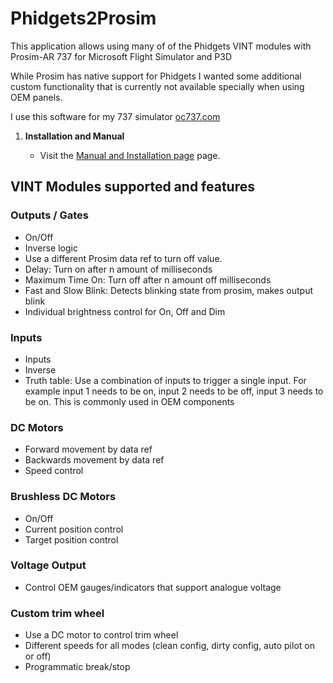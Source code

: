 # Phidgets2Prosim

This application allows using many of of the  Phidgets VINT modules with Prosim-AR 737 for Microsoft Flight Simulator and P3D

While Prosim has native support for Phidgets I wanted some additional custom functionality that is currently not available specially when using OEM panels.

I use this software for my 737 simulator [oc737.com](https://www.oc737.com)


1. **Installation and Manual**

   - Visit the [Manual and Installation page](https://github.com/vitaltechsol/Phidgets2Prosim/tree/master/manual#readme) page.


## VINT Modules supported and features

### Outputs / Gates

- On/Off
- Inverse logic
- Use a different Prosim data ref to turn off value. 
- Delay: Turn on after n amount of milliseconds
- Maximum Time On: Turn off after n amount off milliseconds
- Fast and Slow Blink: Detects blinking state from prosim, makes output blink
- Individual brightness control for On, Off and Dim

### Inputs
- Inputs
- Inverse
- Truth table: Use a combination of inputs to trigger a single input. For example input 1 needs to be on, input 2 needs to be off, input 3 needs to be on. This is commonly used in OEM components

### DC Motors
- Forward movement by data ref
- Backwards movement by data ref
- Speed control

### Brushless DC Motors
- On/Off
- Current position control 
- Target position control

### Voltage Output
- Control OEM gauges/indicators that support analogue voltage

### Custom trim wheel
- Use a DC motor to control trim wheel
- Different speeds for all modes (clean config, dirty config, auto pilot on or off)
- Programmatic break/stop

